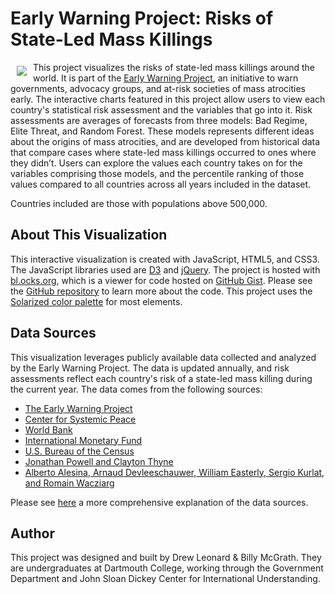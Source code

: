 # Early Warning Project: Risks of State-Led Mass Killings
<a href="https://www.earlywarningproject.org/"><img src="https://www.ushmm.org/m/img/EWP-logo.jpg" align="left" hspace="10" vspace="6"></a>
This project visualizes the risks of state-led mass killings around the world. It is part of the <a href="https://www.earlywarningproject.org/">Early Warning Project</a>, an initiative to warn governments, advocacy groups, and at-risk societies of mass atrocities early. The interactive charts featured in this project allow users to view each country's statistical risk assessment and the variables that go into it. Risk assessments are averages of forecasts from three models: Bad Regime, Elite Threat, and Random Forest. These models represents different ideas about the origins of mass atrocities, and are developed from historical data that compare cases where state-led mass killings occurred to ones where they didn’t. Users can explore the values each country takes on for the variables comprising those models, and the percentile ranking of those values compared to all countries across all years included in the dataset. 

Countries included are those with populations above 500,000.

## About This Visualization

This interactive visualization is created with JavaScript, HTML5, and CSS3. The JavaScript libraries used are <a href="https://d3js.org/">D3</a> and <a href="https://jquery.com/">jQuery</a>. The project is hosted with <a href="https://bl.ocks.org/-/about">bl.ocks.org</a>, which is a viewer for code hosted on <a href="https://gist.github.com/">GitHub Gist</a>. Please see the <a href="https://github.com/drewleonard/ewp-risk">GitHub repository</a> to learn more about the code. This project uses the <a href="http://ethanschoonover.com/solarized">Solarized color palette</a> for most elements.

## Data Sources

This visualization leverages publicly available data collected and analyzed by the Early Warning Project. The data is updated annually, and risk assessments reflect each country's risk of a state-led mass killing during the current year. The data comes from the following sources:

* <a href="https://github.com/ulfelder/earlywarningproject-statrisk-replication">The Early Warning Project</a>
* <a href="http://www.systemicpeace.org/">Center for Systemic Peace</a>
* <a href="http://data.worldbank.org/products/wdi">World Bank</a>
* <a href="http://www.imf.org/external/data.htm">International Monetary Fund</a>
* <a href="https://www.census.gov/">U.S. Bureau of the Census</a>
* <a href="http://www.uky.edu/~clthyn2/coup_data/home.htm">Jonathan Powell and Clayton Thyne</a>
* <a href="https://goo.gl/iAaWuM">Alberto Alesina, Arnaud Devleeschauwer, William Easterly, Sergio Kurlat, and Romain Wacziarg</a>

Please see <a href="http://www.earlywarningproject.com/2015/03/19/data-sources">here</a> a more comprehensive explanation of the data sources.

## Author

This project was designed and built by Drew Leonard & Billy McGrath. They are undergraduates at Dartmouth College, working through the Government Department and John Sloan Dickey Center for International Understanding.
